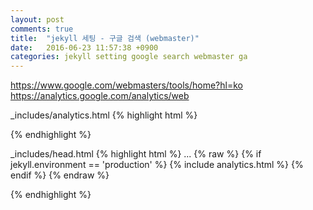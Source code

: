 ```yaml
---
layout: post
comments: true
title:  "jekyll 세팅 - 구글 검색 (webmaster)"
date:   2016-06-23 11:57:38 +0900
categories: jekyll setting google search webmaster ga
---
```

https://www.google.com/webmasters/tools/home?hl=ko
https://analytics.google.com/analytics/web

_includes/analytics.html
{% highlight html %}
<script>
  (function(i,s,o,g,r,a,m){i['GoogleAnalyticsObject']=r;i[r]=i[r]||function(){
  (i[r].q=i[r].q||[]).push(arguments)},i[r].l=1*new Date();a=s.createElement(o),
  m=s.getElementsByTagName(o)[0];a.async=1;a.src=g;m.parentNode.insertBefore(a,m)
  })(window,document,'script','https://www.google-analytics.com/analytics.js','ga');

  ga('create', '{GA 추적코드}', 'auto');
  ga('send', 'pageview');
</script>
{% endhighlight %}

_includes/head.html
{% highlight html %}
...
{% raw  %}
  {% if jekyll.environment == 'production' %}
  {% include analytics.html %}
  {% endif %}
{% endraw %}
</head>
{% endhighlight %}

